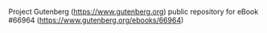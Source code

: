 Project Gutenberg (https://www.gutenberg.org) public repository for
eBook #66964 (https://www.gutenberg.org/ebooks/66964)
